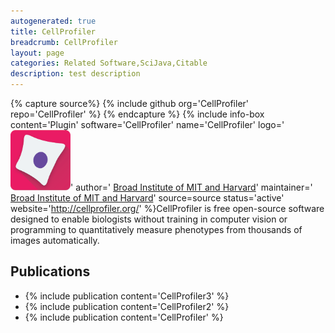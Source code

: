 ```yaml
---
autogenerated: true
title: CellProfiler
breadcrumb: CellProfiler
layout: page
categories: Related Software,SciJava,Citable
description: test description
---
```



{% capture source%}
{% include github org='CellProfiler' repo='CellProfiler' %}
{% endcapture %}
{% include info-box content='Plugin' software='CellProfiler' name='CellProfiler' logo='<img src="/media/Cellprofiler-icon.png" width="96"/>' author=' [Broad Institute of MIT and Harvard](https://www.broadinstitute.org/)' maintainer=' [Broad Institute of MIT and Harvard](https://www.broadinstitute.org/)' source=source status='active' website='http://cellprofiler.org/' %}CellProfiler is free open-source software designed to enable biologists without training in computer vision or programming to quantitatively measure phenotypes from thousands of images automatically.

Publications
------------

-   {% include publication content='CellProfiler3' %}
-   {% include publication content='CellProfiler2' %}
-   {% include publication content='CellProfiler' %}

  
